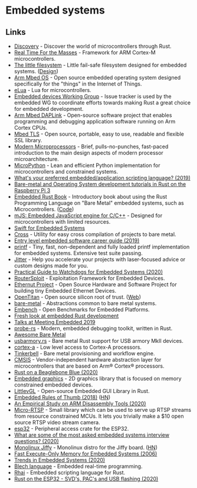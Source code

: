 # Embedded systems

## Links

- [Discovery](https://github.com/rust-embedded/discovery) - Discover the world of microcontrollers through Rust.
- [Real Time For the Masses](https://github.com/japaric/cortex-m-rtfm) - Framework for ARM Cortex-M microcontrollers.
- [The little filesystem](https://github.com/ARMmbed/littlefs) - Little fail-safe filesystem designed for embedded systems. ([Design](https://github.com/ARMmbed/littlefs/blob/master/DESIGN.md))
- [Arm Mbed OS](https://github.com/ARMmbed/mbed-os) - Open source embedded operating system designed specifically for the "things" in the Internet of Things.
- [eLua](https://github.com/elua/elua) - Lua for microcontrollers.
- [Embedded devices Working Group](https://github.com/rust-embedded/wg) - Issue tracker is used by the embedded WG to coordinate efforts towards making Rust a great choice for embedded development.
- [Arm Mbed DAPLink](https://github.com/ARMmbed/DAPLink) - Open-source software project that enables programming and debugging application software running on Arm Cortex CPUs.
- [Mbed TLS](https://github.com/ARMmbed/mbedtls) - Open source, portable, easy to use, readable and flexible SSL library.
- [Modern Microprocessors](http://www.lighterra.com/papers/modernmicroprocessors/) - Brief, pulls-no-punches, fast-paced introduction to the main design aspects of modern processor microarchitecture.
- [MicroPython](https://github.com/micropython/micropython) - Lean and efficient Python implementation for microcontrollers and constrained systems.
- [What's your preferred embedded/application scripting language? (2019)](https://lobste.rs/s/jtrbrj/what_s_your_preferred_embedded)
- [Bare-metal and Operating System development tutorials in Rust on the Raspberry Pi 3](https://github.com/rust-embedded/rust-raspi3-OS-tutorials)
- [Embedded Rust Book](https://docs.rust-embedded.org/book/) - Introductory book about using the Rust Programming Language on "Bare Metal" embedded systems, such as Microcontrollers. ([Code](https://github.com/rust-embedded/book))
- [mJS: Embedded JavaScript engine for C/C++](https://github.com/cesanta/mjs) - Designed for microcontrollers with limited resources.
- [Swift for Embedded Systems](https://github.com/swift-embedded/swift-embedded)
- [Cross](https://github.com/swift-embedded/cross) - Utility for easy cross compilation of projects to bare metal.
- [Entry level embedded software career guide (2019)](https://www.reddit.com/r/embedded/comments/cbswjt/entry_level_embedded_software_career_guide/)
- [printf](https://github.com/mpaland/printf) - Tiny, fast, non-dependent and fully loaded printf implementation for embedded systems. Extensive test suite passing.
- [Jitter](https://jitter.company/) - Help you accelerate your projects with laser-focused advice or custom designs made for you.
- [Practical Guide to Watchdogs for Embedded Systems (2020)](https://interrupt.memfault.com/blog/firmware-watchdog-best-practices)
- [RouterSploit](https://github.com/threat9/routersploit) - Exploitation Framework for Embedded Devices.
- [Ethernut Project](http://www.ethernut.de/index.html) - Open Source Hardware and Software Project for building tiny Embedded Ethernet Devices.
- [OpenTitan](https://github.com/lowRISC/opentitan) - Open source silicon root of trust. ([Web](https://opentitan.org/))
- [bare-metal](https://github.com/rust-embedded/bare-metal) - Abstractions common to bare metal systems.
- [Embench](https://github.com/embecosm/embench-beebs) - Open Benchmarks for Embedded Platforms.
- [Fresh look at embedded Rust development](https://github.com/japaric/embedded2020)
- [Talks at Meeting Embedded 2019](https://meetingembedded.com/2019/Talks/#talk10)
- [probe-rs](https://github.com/probe-rs/probe-rs) - Modern, embedded debugging toolkit, written in Rust.
- [Awesome Bare Metal](https://github.com/alexellis/awesome-baremetal)
- [usbarmory.rs](https://github.com/iqlusioninc/usbarmory.rs) - Bare metal Rust support for USB armory MkII devices.
- [cortex-a](https://github.com/rust-embedded/cortex-a) - Low level access to Cortex-A processors.
- [Tinkerbell](https://github.com/tinkerbell/tink) - Bare metal provisioning and workflow engine.
- [CMSIS](https://github.com/ARM-software/CMSIS_5) - Vendor-independent hardware abstraction layer for microcontrollers that are based on Arm® Cortex® processors.
- [Rust on a Beaglebone Blue (2020)](http://afking.github.io/rustc)
- [Embedded graphics](https://github.com/jamwaffles/embedded-graphics) - 2D graphics library that is focused on memory constrained embedded devices.
- [LittlevGL](https://github.com/rafaelcaricio/lvgl-rs) - Open-source Embedded GUI Library in Rust.
- [Embedded Rules of Thumb (2018)](https://embeddedartistry.com/blog/2018/04/26/embedded-rules-of-thumb/) ([HN](https://news.ycombinator.com/item?id=23376960))
- [An Empirical Study on ARM Disassembly Tools (2020)](https://yajin.org/papers/issta20.pdf)
- [Micro-RTSP](https://github.com/geeksville/Micro-RTSP) - Small library which can be used to serve up RTSP streams from resource constrained MCUs. It lets you trivially make a \$10 open source RTSP video stream camera.
- [esp32](https://github.com/esp-rs/esp32) - Peripheral access crate for the ESP32.
- [What are some of the most asked embedded systems interview questions? (2020)](https://www.reddit.com/r/embedded/comments/h7pdem/what_are_some_of_the_most_asked_embedded_systems/)
- [Monolinux Jiffy](https://github.com/eerimoq/monolinux-jiffy) - Monolinux distro for the Jiffy board. ([HN](https://news.ycombinator.com/item?id=23556862))
- [Fast Execute-Only Memory for Embedded Systems (2006)](https://arxiv.org/pdf/2006.00076.pdf)
- [Trends in Embedded Systems (2020)](https://www.reddit.com/r/embedded/comments/heay2s/trends_in_embedded_systems/)
- [Blech language](https://www.blech-lang.org/) - Embedded real-time programming.
- [Rhai](https://github.com/jonathandturner/rhai) - Embedded scripting language for Rust.
- [Rust on the ESP32 - SVD's, PAC's and USB flashing (2020)](https://mabez.dev/blog/posts/esp32-rust-svd-pac/)
